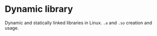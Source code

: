 # Dynamic library

Dynamic and statically linked libraries in Linux. `.a` and `.so` creation and usage.
